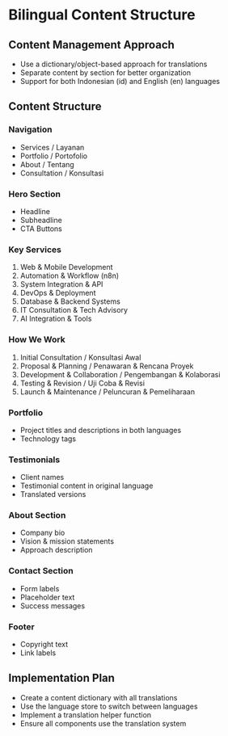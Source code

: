 # Bilingual Content Structure

## Content Management Approach

- Use a dictionary/object-based approach for translations
- Separate content by section for better organization
- Support for both Indonesian (id) and English (en) languages

## Content Structure

### Navigation

- Services / Layanan
- Portfolio / Portofolio
- About / Tentang
- Consultation / Konsultasi

### Hero Section

- Headline
- Subheadline
- CTA Buttons

### Key Services

1. Web & Mobile Development
2. Automation & Workflow (n8n)
3. System Integration & API
4. DevOps & Deployment
5. Database & Backend Systems
6. IT Consultation & Tech Advisory
7. AI Integration & Tools

### How We Work

1. Initial Consultation / Konsultasi Awal
2. Proposal & Planning / Penawaran & Rencana Proyek
3. Development & Collaboration / Pengembangan & Kolaborasi
4. Testing & Revision / Uji Coba & Revisi
5. Launch & Maintenance / Peluncuran & Pemeliharaan

### Portfolio

- Project titles and descriptions in both languages
- Technology tags

### Testimonials

- Client names
- Testimonial content in original language
- Translated versions

### About Section

- Company bio
- Vision & mission statements
- Approach description

### Contact Section

- Form labels
- Placeholder text
- Success messages

### Footer

- Copyright text
- Link labels

## Implementation Plan

- Create a content dictionary with all translations
- Use the language store to switch between languages
- Implement a translation helper function
- Ensure all components use the translation system
